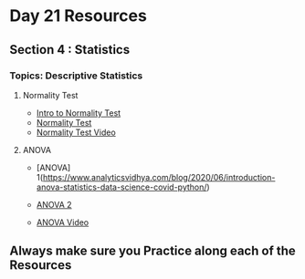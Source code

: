 # Day 21 Resources 

## Section 4 : Statistics

### Topics: Descriptive Statistics

1. Normality Test
    * [Intro to Normality Test](https://machinelearningmastery.com/a-gentle-introducton-to-normality-tests-in-python/)
    * [Normality Test](https://pub.towardsai.net/normality-tests-for-data-analysis-7c7d775bcfbb)
    * [Normality Test Video](https://www.youtube.com/watch?v=12qn03Ml87E)

    

2. ANOVA
    * [ANOVA] 1(https://www.analyticsvidhya.com/blog/2020/06/introduction-anova-statistics-data-science-covid-python/)
    * [ANOVA 2](https://medium.com/@learnbay/anova-for-statistics-in-data-science-c941ad752723https://www.analyticsvidhya.com/blog/2020/06/introduction-anova-statistics-data-science-covid-python/)

    * [ANOVA Video](https://www.youtube.com/watch?v=r1ueoHA_KCQ)

## Always make sure you Practice along each of the Resources 


